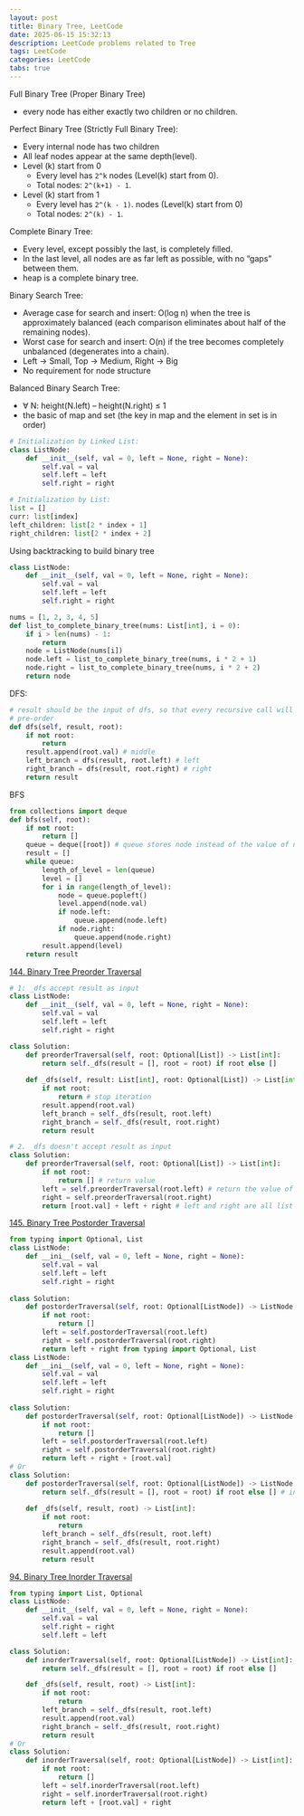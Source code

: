 ```yaml
---
layout: post
title: Binary Tree, LeetCode
date: 2025-06-15 15:32:13
description: LeetCode problems related to Tree
tags: LeetCode
categories: LeetCode
tabs: true
---
```

Full Binary Tree (Proper Binary Tree)

- every node has either exactly two children or no children.

Perfect Binary Tree (Strictly Full Binary Tree):

- Every internal node has two children
- All leaf nodes appear at the same depth(level).
- Level (k) start from 0
    - Every level has `2^k` nodes (Level(k) start from 0).
    - Total nodes: `2^(k+1) - 1`.
- Level (k) start from 1
    - Every level has `2^(k - 1)`. nodes (Level(k) start from 0)
    - Total nodes: `2^(k) - 1`.

Complete Binary Tree:

- Every level, except possibly the last, is completely filled.
- In the last level, all nodes are as far left as possible, with no “gaps” between them.
- heap is a complete binary tree.

Binary Search Tree:
- Average case for search and insert: O(log n) when the tree is approximately balanced (each comparison eliminates about half of the remaining nodes).
- Worst case for search and insert: O(n) if the tree becomes completely unbalanced (degenerates into a chain).
- Left -> Small, Top -> Medium, Right -> Big
- No requirement for node structure

Balanced Binary Search Tree:
- ∀ N: height(N.left) – height(N.right) ≤ 1
- the basic of map and set (the key in map and the element in set is in order)

```python
# Initialization by Linked List:
class ListNode:
    def __init__(self, val = 0, left = None, right = None):
        self.val = val
        self.left = left
        self.right = right

# Initialization by List:
list = []
curr: list[index] 
left_children: list[2 * index + 1]
right_children: list[2 * index + 2]
```
Using backtracking to build binary tree
```python
class ListNode:
    def __init__(self, val = 0, left = None, right = None):
        self.val = val
        self.left = left
        self.right = right

nums = [1, 2, 3, 4, 5]
def list_to_complete_binary_tree(nums: List[int], i = 0):
    if i > len(nums) - 1:
        return
    node = ListNode(nums[i])
    node.left = list_to_complete_binary_tree(nums, i * 2 + 1)
    node.right = list_to_complete_binary_tree(nums, i * 2 + 2)
    return node
```

DFS:
```python
# result should be the input of dfs, so that every recursive call will write into the same list
# pre-order
def dfs(self, result, root):
    if not root:
        return
    result.append(root.val) # middle
    left_branch = dfs(result, root.left) # left
    right_branch = dfs(result, root.right) # right
    return result
```
BFS
```python
from collections import deque
def bfs(self, root):
    if not root:
        return []
    queue = deque([root]) # queue stores node instead of the value of node
    result = []
    while queue:
        length_of_level = len(queue)
        level = []
        for i in range(length_of_level):
            node = queue.popleft()
            level.append(node.val)
            if node.left:
                queue.append(node.left)
            if node.right:
                queue.append(node.right)
        result.append(level)
    return result
```

[144. Binary Tree Preorder Traversal](https://leetcode.com/problems/binary-tree-preorder-traversal/description/)
```python
# 1: _dfs accept result as input
class ListNode:
    def __init__(self, val = 0, left = None, right = None):
        self.val = val
        self.left = left
        self.right = right

class Solution:
    def preorderTraversal(self, root: Optional[List]) -> List[int]:
        return self._dfs(result = [], root = root) if root else []
    
    def _dfs(self, result: List[int], root: Optional[List]) -> List[int]: 
        if not root:
            return # stop iteration
        result.append(root.val)
        left_branch = self._dfs(result, root.left)
        right_branch = self._dfs(result, root.right)
        return result

# 2. _dfs doesn't accept result as input
class Solution:
    def preorderTraversal(self, root: Optional[List]) -> List[int]:
        if not root:
            return [] # return value
        left = self.preorderTraversal(root.left) # return the value of left_branch
        right = self.preorderTraversal(root.right)
        return [root.val] + left + right # left and right are all list 
```

[145. Binary Tree Postorder Traversal](https://leetcode.com/problems/binary-tree-postorder-traversal/description/)
```python
from typing import Optional, List
class ListNode:
    def __ini__(self, val = 0, left = None, right = None):
        self.val = val
        self.left = left
        self.right = right
    
class Solution:
    def postorderTraversal(self, root: Optional[ListNode]) -> ListNode:
        if not root:
            return []
        left = self.postorderTraversal(root.left)
        right = self.postorderTraversal(root.right)
        return left + right from typing import Optional, List
class ListNode:
    def __ini__(self, val = 0, left = None, right = None):
        self.val = val
        self.left = left
        self.right = right
    
class Solution:
    def postorderTraversal(self, root: Optional[ListNode]) -> ListNode:
        if not root:
            return []
        left = self.postorderTraversal(root.left)
        right = self.postorderTraversal(root.right)
        return left + right + [root.val]
# Or
class Solution:
    def postorderTraversal(self, root: Optional[ListNode]) -> ListNode:
        return self._dfs(result = [], root = root) if root else [] # in case _dfs only run the first two line code
    
    def _dfs(self, result, root) -> List[int]:
        if not root:
            return
        left_branch = self._dfs(result, root.left)
        right_branch = self._dfs(result, root.right)
        result.append(root.val)
        return result
```

[94. Binary Tree Inorder Traversal](https://leetcode.com/problems/binary-tree-inorder-traversal/description/)
```python
from typing import List, Optional
class ListNode:
    def __init__(self, val = 0, left = None, right = None):
        self.val = val
        self.right = right
        self.left = left

class Solution:
    def inorderTraversal(self, root: Optional[ListNode]) -> List[int]:
        return self._dfs(result = [], root = root) if root else []

    def _dfs(self, result, root) -> List[int]:
        if not root:
            return
        left_branch = self._dfs(result, root.left)
        result.append(root.val)
        right_branch = self._dfs(result, root.right)
        return result
# Or
class Solution:
    def inorderTraversal(self, root: Optional[ListNode]) -> List[int]:
        if not root:
            return []
        left = self.inorderTraversal(root.left)
        right = self.inorderTraversal(root.right)
        return left + [root.val] + right
```